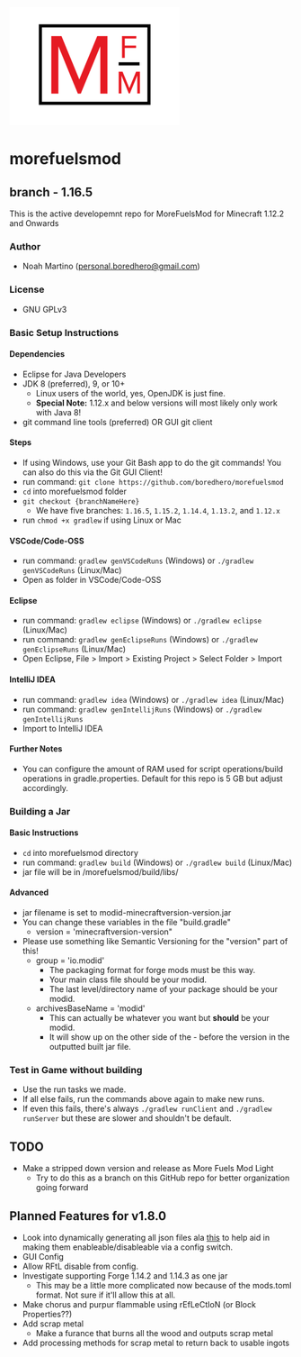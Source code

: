 ![mf-logo](https://raw.githubusercontent.com/boredhero/morefuelsmod/1.15.2/src/main/resources/mf-logo.png)

# morefuelsmod

## branch - 1.16.5

This is the active developemnt repo for MoreFuelsMod for Minecraft 1.12.2 and Onwards

### Author

* Noah Martino (personal.boredhero@gmail.com)

### License

* GNU GPLv3

### Basic Setup Instructions

#### Dependencies

* Eclipse for Java Developers
* JDK 8 (preferred), 9, or 10+
  * Linux users of the world, yes, OpenJDK is just fine.
  * **Special Note:** 1.12.x and below versions will most likely only work with Java 8!
* git command line tools (preferred) OR GUI git client

#### Steps

* If using Windows, use your Git Bash app to do the git commands! You can also do this via the Git GUI Client!
* run command: ```git clone https://github.com/boredhero/morefuelsmod```
* ```cd``` into morefuelsmod folder
* ```git checkout {branchNameHere}```
  * We have five branches: ```1.16.5```, ```1.15.2```, ```1.14.4```, ```1.13.2```, and ```1.12.x```
* run ```chmod +x gradlew``` if using Linux or Mac

#### VSCode/Code-OSS

* run command: ```gradlew genVSCodeRuns``` (Windows) or ```./gradlew genVSCodeRuns``` (Linux/Mac)
* Open as folder in VSCode/Code-OSS

#### Eclipse

* run command: ```gradlew eclipse``` (Windows) or ```./gradlew eclipse``` (Linux/Mac)
* run command: ```gradlew genEclipseRuns``` (Windows) or ```./gradlew genEclipseRuns``` (Linux/Mac)
* Open Eclipse, File > Import > Existing Project > Select Folder > Import

#### IntelliJ IDEA

* run command: ```gradlew idea``` (Windows) or ```./gradlew idea``` (Linux/Mac)
* run command: ```gradlew genIntellijRuns``` (Windows) or ```./gradlew genIntellijRuns```
* Import to IntelliJ IDEA

#### Further Notes

* You can configure the amount of RAM used for script operations/build operations in gradle.properties. Default for this repo is 5 GB but adjust accordingly.

### Building a Jar

#### Basic Instructions

* ```cd``` into morefuelsmod directory
* run command: ```gradlew build``` (Windows) or ```./gradlew build``` (Linux/Mac)
* jar file will be in /morefuelsmod/build/libs/

#### Advanced

* jar filename is set to modid-minecraftversion-version.jar
* You can change these variables in the file "build.gradle"
  * version = 'minecraftversion-version"
* Please use something like Semantic Versioning for the "version" part of this!
  * group = 'io.modid'
    * The packaging format for forge mods must be this way.
    * Your main class file should be your modid.
    * The last level/directory name of your package should be your modid.
  * archivesBaseName = 'modid'
    * This can actually be whatever you want but **should** be your modid.
    * It will show up on the other side of the - before the version in the outputted built jar file.

### Test in Game without building

* Use the run tasks we made.
* If all else fails, run the commands above again to make new runs.
* If even this fails, there's always ```./gradlew runClient``` and ```./gradlew runServer``` but these are slower and shouldn't be default.

## TODO

* Make a stripped down version and release as More Fuels Mod Light
  * Try to do this as a branch on this GitHub repo for better organization going forward

## Planned Features for v1.8.0

* Look into dynamically generating all json files ala [this](https://wiki.mcjty.eu/modding/index.php?title=Tut14_Ep7) to help aid in making them enableable/disableable via a config switch.
* GUI Config
* Allow RFtL disable from config.
* Investigate supporting Forge 1.14.2 and 1.14.3 as one jar
  * This may be a little more complicated now because of the mods.toml format. Not sure if it'll allow this at all.
* Make chorus and purpur flammable using rEfLeCtIoN (or Block Properties??)
* Add scrap metal
  * Make a furance that burns all the wood and outputs scrap metal
* Add processing methods for scrap metal to return back to usable ingots
